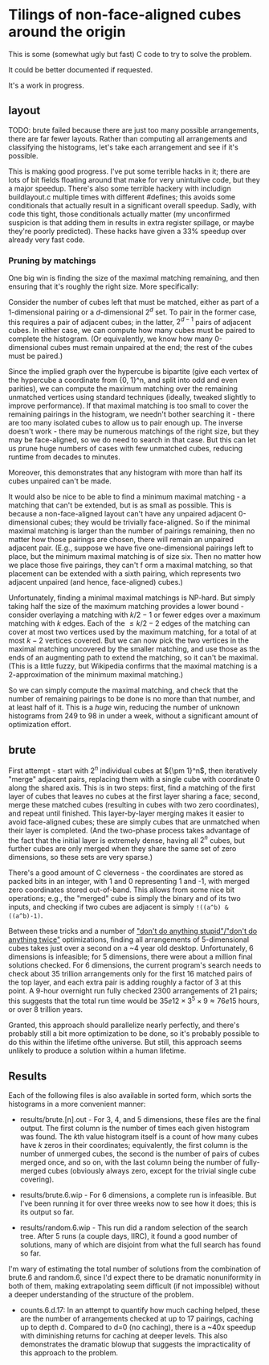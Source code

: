 Tilings of non-face-aligned cubes around the origin
===================================================

This is some (somewhat ugly but fast) C code to try to solve the problem.

It could be better documented if requested.

It's a work in progress.

layout
------
TODO: brute failed because there are just too many possible arrangements, there are far fewer layouts.  Rather than computing all arrangements and classifying the histograms, let's take each arrangement and see if it's possible.

This is making good progress.  I've put some terrible hacks in it; there are lots of bit fields floating around that make for very unintuitive code, but they a major speedup.  There's also some terrible hackery with includign buildlayout.c multiple times with different #defines; this avoids some conditionals that actually result in a significant overall speedup.  Sadly, with code this tight, those conditionals actually matter (my unconfirmed suspicion is that adding them in results in extra register spillage, or maybe they're poorly predicted).  These hacks have given a 33% speedup over already very fast code.

### Pruning by matchings
One big win is finding the size of the maximal matching remaining, and then ensuring that it's roughly the right size.  More specifically:

Consider the number of cubes left that must be matched, either as part of a 1-dimensional pairing or a $d$-dimensional $2^d$ set.  To pair in the former case, this requires a pair of adjacent cubes; in the latter, $2^{d-1}$ pairs of adjacent cubes.  In either case, we can compute how many cubes must be paired to complete the histogram.  (Or equivalently, we know how many 0-dimensional cubes must remain unpaired at the end; the rest of the cubes must be paired.)

Since the implied graph over the hypercube is bipartite (give each vertex of the hypercube a coordinate from {0, 1}^n, and split into odd and even parities), we can compute the maximum matching over the remaining unmatched vertices using standard techniques (ideally, tweaked slightly to improve performance).  If that maximal matching is too small to cover the remaining pairings in the histogram, we needn't bother searching it - there are too many isolated cubes to allow us to pair enough up.  The inverse doesn't work - there may be numerous matchings of the right size, but they may be face-aligned, so we do need to search in that case.  But this can let us prune huge numbers of cases with few unmatched cubes, reducing runtime from decades to minutes.

Moreover, this demonstrates that any histogram with more than half its cubes unpaired can't be made.

It would also be nice to be able to find a minimum maximal matching - a matching that can't be extended, but is as small as possible.  This is because a non-face-aligned layout can't have any unpaired adjacent 0-dimensional cubes; they would be trivially face-aligned.  So if the minimal maximal matching is larger than the number of pairings remaining, then no matter how those pairings are chosen, there will remain an unpaired adjacent pair.  (E.g., suppose we have five one-dimensional pairings left to place, but the minimum maximal matching is of size six.  Then no matter how we place those five pairings, they can't f orm a maximal matching, so that placement can be extended with a sixth pairing, which represents two adjacent unpaired (and hence, face-aligned) cubes.)

Unfortunately, finding a minimal maximal matchings is NP-hard.  But simply taking half the size of the maximum matching provides a lower bound - consider overlaying a matching with $k/2 - 1$ or fewer edges over a maximum matching with $k$ edges.  Each of the $\le k/2 - 2$ edges of the matching can cover at most two vertices used by the maximum matching, for a total of at most $k - 2$ vertices covered.  But we can now pick the two vertices in the maximal matching uncovered by the smaller matching, and use those as the ends of an augmenting path to extend the matching, so it can't be maximal.  (This is a little fuzzy, but Wikipedia confirms that the maximal matching is a 2-approximation of the minimum maximal matching.)

So we can simply compute the maximal matching, and check that the number of remaining pairings to be done is no more than that number, and at least half of it.  This is a *huge* win, reducing the number of unknown histograms from 249 to 98 in under a week, without a significant amount of optimization effort.

brute
-----
First attempt - start with $2^n$ individual cubes at $\{\pm 1}^n$, then iteratively "merge" adjacent pairs, replacing them with a single cube with coordinate 0 along the shared axis.  This is in two steps: first, find a matching of the first layer of cubes that leaves no cubes at the first layer sharing a face; second, merge these matched cubes (resulting in cubes with two zero coordinates), and repeat until finished.  This layer-by-layer merging makes it easier to avoid face-aligned cubes; these are simply cubes that are unmatched when their layer is completed.  (And the two-phase process takes advantage of the fact that the initial layer is extremely dense, having all $2^n$ cubes, but further cubes are only merged when they share the same set of zero dimensions, so these sets are very sparse.) 

There's a good amount of C cleverness - the coordinates are stored as packed bits in an integer, with 1 and 0 representing 1 and -1, with merged zero coordinates stored out-of-band.  This allows from some nice bit operations; e.g., the "merged" cube is simply the binary and of its two inputs, and checking if two cubes are adjacent is simply `!((a^b) & ((a^b)-1)`.

Between these tricks and a number of ["don't do anything stupid"/"don't do anything twice"](http://www.dcc.fc.up.pt/~pribeiro/estagio2008/usaco/4_1_Optimization.htm) optimizations, finding all arrangements of 5-dimensional cubes takes just over a second on a ~4 year old desktop.  Unfortunately, 6 dimensions is infeasible; for 5 dimensions, there were about a million final solutions checked.  For 6 dimensions, the current program's search needs to check about 35 trillion arrangements only for the first 16 matched pairs of the top layer, and each extra pair is adding roughly a factor of 3 at this point.  A 9-hour overnight run fully checked 2300 arrangements of 21 pairs; this suggests that the total run time would be $35e12 \times 3^5 \times 9 \approx 76e15$ hours, or over 8 trillion years.

Granted, this approach should parallelize nearly perfectly, and there's probably still a bit more optimization to be done, so it's probably possible to do this within the lifetime ofthe universe.  But still, this approach seems unlikely to produce a solution within a human lifetime.

Results
-------
Each of the following files is also available in sorted form, which sorts the histograms in a more convenient manner:

- results/brute.\[n\].out - For 3, 4, and 5 dimensions, these files are the final output.  The first column is the number of times each given histogram was found.  The $k$th value histogram itself is a count of how many cubes have $k$ zeros in their coordinates; equivalently, the first column is the number of unmerged cubes, the second is the number of pairs of cubes merged once, and so on, with the last column being the number of fully-merged cubes (obviously always zero, except for the trivial single cube covering).

- results/brute.6.wip - For 6 dimensions, a complete run is infeasible.  But I've been running it for over three weeks now to see how it does; this is its output so far.

- results/random.6.wip - This run did a random selection of the search tree.  After 5 runs (a couple days, IIRC), it found a good number of solutions, many of which are disjoint from what the full search has found so far.

I'm wary of estimating the total number of solutions from the combination of brute.6 and random.6, since I'd expect there to be dramatic nonuniformity in both of them, making extrapolating seem difficult (if not impossible) without a deeper understanding of the structure of the problem.

- counts.6.d.17: In an attempt to quantify how much caching helped, these are the number of arrangements checked at up to 17 pairings, caching up to depth d.  Compared to d=0 (no caching), there is a ~40x speedup with diminishing returns for caching at deeper levels.  This also demonstrates the dramatic blowup that suggests the impracticality of this approach to the problem.
